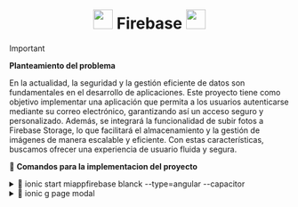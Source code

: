 <h1 align='center'> <img src = 'https://github.com/user-attachments/assets/d2d2a0ee-0b90-41d3-8066-63eac5c6a28f' height='35px'>
 Firebase <img src = 'https://github.com/user-attachments/assets/cd296f57-187a-44a9-a84f-05e873f23aba' height='35px'>
</h1>

> [!IMPORTANT]
> **Planteamiento del problema**
>
> En la actualidad, la seguridad y la gestión eficiente de datos son fundamentales en el desarrollo de aplicaciones. Este proyecto tiene como objetivo implementar una aplicación que permita a los usuarios autenticarse mediante su correo electrónico, garantizando así un acceso seguro y personalizado. Además, se integrará la funcionalidad de subir fotos a Firebase Storage, lo que facilitará el almacenamiento y la gestión de imágenes de manera escalable y eficiente. Con estas características, buscamos ofrecer una experiencia de usuario fluida y segura.

🚮 **Comandos para la implementacion del proyecto**

<details> 
    <summary>🧩 ionic start miappfirebase blanck  --type=angular  --capacitor </summary>
      
>     - start: Inicia un nuevo proyecto de Ionic.
>     - miappfirebase: El nombre del proyecto.
>     - blank: Usa una plantilla en blanco, es decir, un proyecto vacío sin componentes adicionales de eje
>     - --type=angular: Indica que la aplicación utilizará Angular como el framework principal.
>     - --capacitor: Añade Capacitor, la herramienta de Ionic que permite integrar la app con características nativas en iOS, Android y web.
>
</details>

<details> 
    <summary>🧩 ionic g page modal</summary>
      
>     - ionic g: `g` es abreviatura de `generate`, que significa "generar" en Ionic.
>     - page: Especifica que se generará una página.
>     - modal: El nombre de la página que se creará. Esto generará una carpeta `modal` con archivos `.html`, `.ts`, y `.scss` para la estructura de la página en Angular.
>
</details>
